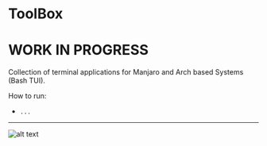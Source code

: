 # ToolBox
# WORK IN PROGRESS
Collection of terminal applications for Manjaro and Arch based Systems (Bash TUI).

How to run:
- ```...```

---

![alt text](https://github.com/puxplaying/toolbox/blob/master/1.png)

